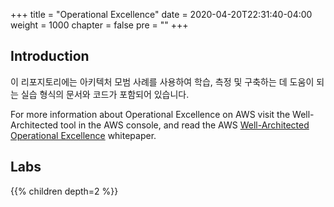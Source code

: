 +++
title = "Operational Excellence"
date = 2020-04-20T22:31:40-04:00
weight = 1000
chapter = false
pre = ""
+++

## Introduction

이 리포지토리에는 아키텍처 모범 사례를 사용하여 학습, 측정 및 구축하는 데 도움이 되는 실습 형식의 문서와 코드가 포함되어 있습니다.

For more information about Operational Excellence on AWS visit the Well-Architected tool in the AWS console, and read the AWS [Well-Architected Operational Excellence](https://docs.aws.amazon.com/wellarchitected/latest/operational-excellence-pillar/wellarchitected-operational-excellence-pillar.pdf) whitepaper.

## Labs

{{% children depth=2 %}}
